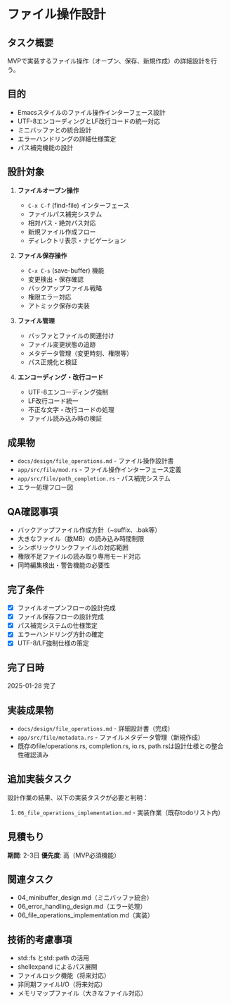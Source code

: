 # ファイル操作設計

## タスク概要
MVPで実装するファイル操作（オープン、保存、新規作成）の詳細設計を行う。

## 目的
- Emacsスタイルのファイル操作インターフェース設計
- UTF-8エンコーディングとLF改行コードの統一対応
- ミニバッファとの統合設計
- エラーハンドリングの詳細仕様策定
- パス補完機能の設計

## 設計対象
1. **ファイルオープン操作**
   - `C-x C-f` (find-file) インターフェース
   - ファイルパス補完システム
   - 相対パス・絶対パス対応
   - 新規ファイル作成フロー
   - ディレクトリ表示・ナビゲーション

2. **ファイル保存操作**
   - `C-x C-s` (save-buffer) 機能
   - 変更検出・保存確認
   - バックアップファイル戦略
   - 権限エラー対応
   - アトミック保存の実装

3. **ファイル管理**
   - バッファとファイルの関連付け
   - ファイル変更状態の追跡
   - メタデータ管理（変更時刻、権限等）
   - パス正規化と検証

4. **エンコーディング・改行コード**
   - UTF-8エンコーディング強制
   - LF改行コード統一
   - 不正な文字・改行コードの処理
   - ファイル読み込み時の検証

## 成果物
- `docs/design/file_operations.md` - ファイル操作設計書
- `app/src/file/mod.rs` - ファイル操作インターフェース定義
- `app/src/file/path_completion.rs` - パス補完システム
- エラー処理フロー図

## QA確認事項
- バックアップファイル作成方針（~suffix、.bak等）
- 大きなファイル（数MB）の読み込み時間制限
- シンボリックリンクファイルの対応範囲
- 権限不足ファイルの読み取り専用モード対応
- 同時編集検出・警告機能の必要性

## 完了条件
- [x] ファイルオープンフローの設計完成
- [x] ファイル保存フローの設計完成
- [x] パス補完システムの仕様策定
- [x] エラーハンドリング方針の確定
- [x] UTF-8/LF強制仕様の策定

## 完了日時
2025-01-28 完了

## 実装成果物
- `docs/design/file_operations.md` - 詳細設計書（完成）
- `app/src/file/metadata.rs` - ファイルメタデータ管理（新規作成）
- 既存のfile/operations.rs, completion.rs, io.rs, path.rsは設計仕様との整合性確認済み

## 追加実装タスク
設計作業の結果、以下の実装タスクが必要と判明：
1. `06_file_operations_implementation.md` - 実装作業（既存todoリスト内）

## 見積もり
**期間**: 2-3日
**優先度**: 高（MVP必須機能）

## 関連タスク
- 04_minibuffer_design.md（ミニバッファ統合）
- 06_error_handling_design.md（エラー処理）
- 06_file_operations_implementation.md（実装）

## 技術的考慮事項
- std::fs とstd::path の活用
- shellexpand によるパス展開
- ファイルロック機能（将来対応）
- 非同期ファイルI/O（将来対応）
- メモリマップファイル（大きなファイル対応）
